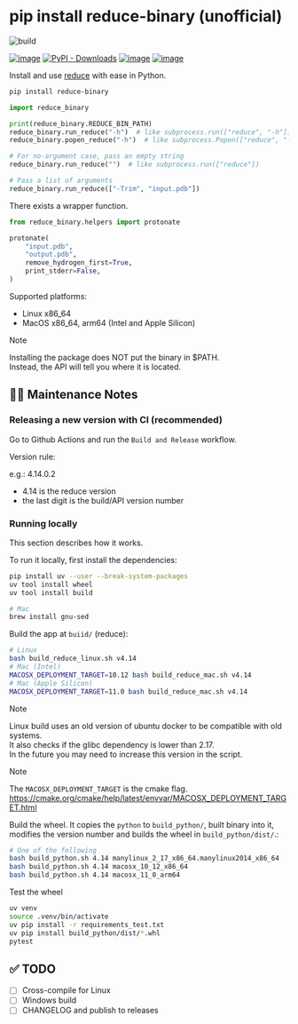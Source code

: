 # pip install reduce-binary (unofficial)

![build](https://github.com/deargen/py-reduce-binary/actions/workflows/build_and_release.yml/badge.svg)

[![image](https://img.shields.io/pypi/v/reduce-binary.svg)](https://pypi.python.org/pypi/reduce-binary)
[![PyPI - Downloads](https://img.shields.io/pypi/dm/reduce-binary)](https://pypistats.org/packages/reduce-binary)
[![image](https://img.shields.io/pypi/l/reduce-binary.svg)](https://pypi.python.org/pypi/reduce-binary)
[![image](https://img.shields.io/pypi/pyversions/reduce-binary.svg)](https://pypi.python.org/pypi/reduce-binary)


Install and use [reduce](https://github.com/rlabduke/reduce) with ease in Python.

```bash
pip install reduce-binary
```

```python
import reduce_binary

print(reduce_binary.REDUCE_BIN_PATH)
reduce_binary.run_reduce("-h")  # like subprocess.run(["reduce", "-h"])
reduce_binary.popen_reduce("-h")  # like subprocess.Popen(["reduce", "-h"])

# For no-argument case, pass an empty string
reduce_binary.run_reduce("")  # like subprocess.run(["reduce"])

# Pass a list of arguments
reduce_binary.run_reduce(["-Trim", "input.pdb"])
```

There exists a wrapper function.

```python
from reduce_binary.helpers import protonate

protonate(
    "input.pdb",
    "output.pdb",
    remove_hydrogen_first=True,
    print_stderr=False,
)
```

Supported platforms:

- Linux x86_64
- MacOS x86_64, arm64 (Intel and Apple Silicon)

> [!NOTE]
> Installing the package does NOT put the binary in $PATH.  
> Instead, the API will tell you where it is located.

## 👨‍💻️ Maintenance Notes

### Releasing a new version with CI (recommended)

Go to Github Actions and run the `Build and Release` workflow.

Version rule:

e.g.: 4.14.0.2

- 4.14 is the reduce version
- the last digit is the build/API version number


### Running locally

This section describes how it works.

To run it locally, first install the dependencies:

```bash
pip install uv --user --break-system-packages
uv tool install wheel
uv tool install build

# Mac
brew install gnu-sed
```

Build the app at `buiid/` (reduce):

```bash
# Linux
bash build_reduce_linux.sh v4.14
# Mac (Intel)
MACOSX_DEPLOYMENT_TARGET=10.12 bash build_reduce_mac.sh v4.14
# Mac (Apple Silicon)
MACOSX_DEPLOYMENT_TARGET=11.0 bash build_reduce_mac.sh v4.14
```

> [!NOTE]
> Linux build uses an old version of ubuntu docker to be compatible with old systems.  
> It also checks if the glibc dependency is lower than 2.17.  
> In the future you may need to increase this version in the script.

> [!NOTE]
> The `MACOSX_DEPLOYMENT_TARGET` is the cmake flag.  
> <https://cmake.org/cmake/help/latest/envvar/MACOSX_DEPLOYMENT_TARGET.html>

Build the wheel. It copies the `python` to `build_python/`, built binary into it, modifies the version number and builds the wheel in `build_python/dist/`.:

```bash
# One of the following
bash build_python.sh 4.14 manylinux_2_17_x86_64.manylinux2014_x86_64
bash build_python.sh 4.14 macosx_10_12_x86_64
bash build_python.sh 4.14 macosx_11_0_arm64
```

Test the wheel

```bash
uv venv
source .venv/bin/activate
uv pip install -r requirements_test.txt
uv pip install build_python/dist/*.whl
pytest
```


## ✅ TODO

- [ ] Cross-compile for Linux
- [ ] Windows build
- [ ] CHANGELOG and publish to releases
